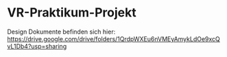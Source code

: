 # VR-Praktikum-Projekt

Design Dokumente befinden sich hier: https://drive.google.com/drive/folders/1QrdpWXEu6nVMEyAmykLdOe9xcQvL1Db4?usp=sharing
